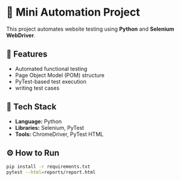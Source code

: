 # 🧪 Mini Automation Project

This project automates website testing using **Python** and **Selenium WebDriver**.

## 🚀 Features
- Automated functional testing
- Page Object Model (POM) structure
- PyTest-based test execution
- writing test cases

## 🧰 Tech Stack
- **Language:** Python  
- **Libraries:** Selenium, PyTest  
- **Tools:** ChromeDriver, PyTest HTML  

## ⚙️ How to Run
```bash
pip install -r requirements.txt
pytest --html=reports/report.html
